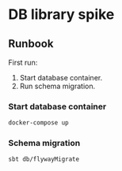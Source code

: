 # DB library spike

## Runbook

First run:
1. Start database container.
2. Run schema migration.

### Start database container

```bash
docker-compose up
```

### Schema migration

```bash
sbt db/flywayMigrate
```
